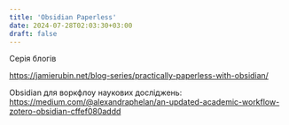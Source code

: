 ```yaml
---
title: 'Obsidian Paperless'
date: 2024-07-28T02:03:30+03:00
draft: false
---
```


Серія блогів 

https://jamierubin.net/blog-series/practically-paperless-with-obsidian/ 


Obsidian для воркфлоу наукових досліджень: https://medium.com/@alexandraphelan/an-updated-academic-workflow-zotero-obsidian-cffef080addd